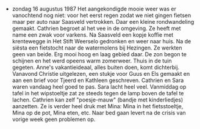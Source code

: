 - zondag 16 augustus 1987
  Het aangekondigde mooie weer was er vanochtend nog niet: voor het eerst regen zodat we niet gingen fietsen maar per auto naar Saasveld vertrokken. Daar een kleine rondwandeling gemaakt. Cathrien begroet al het vee in de omgeving. Ze heeft met name een zwak voor varkens. Na Saasveld een kopje koffie met krentewegge in Het Stift Weerselo gedronken en weer naar huis. Na de siësta een fietstocht naar de watermolens bij Hezingen. Ze werkten geen van beide. Erg mooi hoog en laag gebied daar. De zon begon te schijnen en het werd opeens warm zomerweer. Thuis in de tuin gegeten. Anne's vakantieideaal, alles buiten doen, komt dichterbij. Vanavond Christie uitgelezen, een stukje voor Guus en Els gemaakt en aan een brief voor Tjeerd en Kathleen geschreven. Cathrien en Sara waren vandaag heel goed te pas. Sara lacht heel veel. Vanmiddag op tafel in het wipstoeltje zat ze steeds tegen de lamp boven de tafel te lachen. Cathrien kan zelf "poesje-mauw" (bandje met kinderliedjes) aanzetten. Ze is verder heel druk met Mina: Mina in het fietsstoeltje, Mina op de pot, Mina eten, etc. Naar bed gaan levert na de crisis van vorige week geen problemen op.